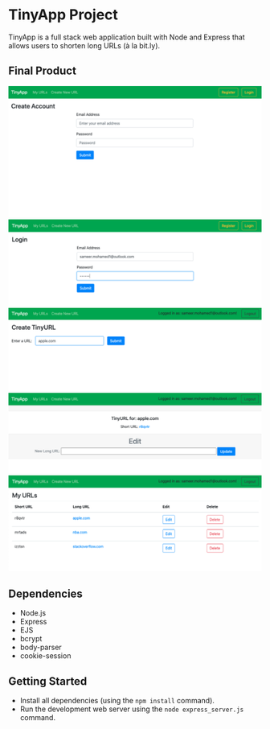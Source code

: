 # TinyApp Project

TinyApp is a full stack web application built with Node and Express that allows users to shorten long URLs (à la bit.ly).

## Final Product

!["Screenshot of register page"](https://github.com/houseofsam/tinyapp/blob/main/docs/register-page.png)
!["Screenshot of login page"](https://github.com/houseofsam/tinyapp/blob/main/docs/login-page.png)
!["Screenshot of page to create new shortlink"](https://github.com/houseofsam/tinyapp/blob/main/docs/create-new-shortlink-page.png)
!["Screenshot of page to view existing shortlink"](https://github.com/houseofsam/tinyapp/blob/main/docs/view-existing-shortlink.png)
!["Screenshot of page to view all user shortlinks"](https://github.com/houseofsam/tinyapp/blob/main/docs/view-all-user-shortlinks.png)

## Dependencies

- Node.js
- Express
- EJS
- bcrypt
- body-parser
- cookie-session

## Getting Started

- Install all dependencies (using the `npm install` command).
- Run the development web server using the `node express_server.js` command.